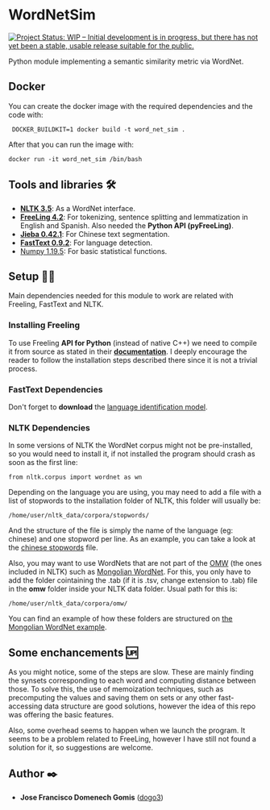# WordNetSim
[![Project Status: WIP – Initial development is in progress, but there has not yet been a stable, usable release suitable for the public.](https://www.repostatus.org/badges/latest/wip.svg)](https://www.repostatus.org/#wip)

Python module implementing a semantic similarity metric via WordNet.


## Docker

You can create the docker image with the required dependencies and the code with:

```
 DOCKER_BUILDKIT=1 docker build -t word_net_sim .  
```

After that you can run the image with:

```
docker run -it word_net_sim /bin/bash
```

## Tools and libraries 🛠️

- [**NLTK 3.5**](http://nltk.org/): As a WordNet interface.
- [**FreeLing 4.2**](http://nlp.lsi.upc.edu/freeling/node/1): For tokenizing, sentence splitting and lemmatization in English and Spanish. Also needed the **Python API (pyFreeLing)**.
- [**Jieba 0.42.1**](https://github.com/fxsjy/jieba): For Chinese text segmentation.
- [**FastText 0.9.2**](https://fasttext.cc/docs/en/support.html): For language detection.
- [Numpy 1.19.5](https://www.numpy.org): For basic statistical functions.


## Setup 👨‍💻

Main dependencies needed for this module to work are related with Freeling, FastText and NLTK.

### Installing Freeling

To use Freeling **API for Python** (instead of native C++) we need to compile it from source as stated in their [**documentation**](https://freeling-user-manual.readthedocs.io/en/v4.2/toc/). I deeply encourage the reader to follow the installation steps described there since it is not a trivial process.

### FastText Dependencies
Don't forget to **download** the [language identification model](https://dl.fbaipublicfiles.com/fasttext/supervised-models/lid.176.bin). 

### NLTK Dependencies

In some versions of NLTK the WordNet corpus might not be pre-installed, so you would need to install it, if not installed the program should crash as soon as the first line:

```
from nltk.corpus import wordnet as wn
```
Depending on the language you are using, you may need to add a file with a list of stopwords to the installation folder of NLTK, this folder will usually be: 
```
/home/user/nltk_data/corpora/stopwords/
```

And the structure of the file is simply the name of the language (eg: chinese) and one stopword per line. As an example, you can take a look at the [chinese stopwords](./chinese) file.

Also, you may want to use WordNets that are not part of the [OMW](http://compling.hss.ntu.edu.sg/omw/) (the ones included in NLTK) such as [Mongolian WordNet](https://github.com/kbatsuren/monwn). For this, you only have to add the folder cointaining the .tab (if it is .tsv, change extension to .tab) file in the **omw** folder inside your NLTK data folder. Usual path for this is:

```
/home/user/nltk_data/corpora/omw/
```

You can find an example of how these folders are structured on [the Mongolian WordNet example](./mon.zip).

## Some enchancements 🆙

As you might notice, some of the steps are slow. These are mainly finding the synsets corresponding to each word and computing distance between those. To solve this, the use of memoization techniques, such as precomputing the values and saving them on sets or any other fast-accessing data structure are good solutions, however the idea of this repo was offering the basic features.

Also, some overhead seems to happen when we launch the program. It seems to be a problem related to FreeLing, however I have still not found a solution for it, so suggestions are welcome.
## Author ✒️

* **Jose Francisco Domenech Gomis** ([dogo3](https://github.com/dogo3))